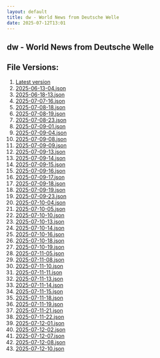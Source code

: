 ```yaml
---
layout: default
title: dw - World News from Deutsche Welle
date: 2025-07-12T13:01
---
```


## dw - World News from Deutsche Welle

<div id="data-chart"></div>
<div id="data-table"></div>
<script>
document.addEventListener('DOMContentLoaded', function(){
  document.getElementById('data-table').textContent = 'This source isn't supported for tables yet.';
});
</script>

## File Versions:
1. [Latest version](./latest.json)
2. [2025-06-13-04.json](./2025-06-13-04.json)
3. [2025-06-18-13.json](./2025-06-18-13.json)
4. [2025-07-07-16.json](./2025-07-07-16.json)
5. [2025-07-08-18.json](./2025-07-08-18.json)
6. [2025-07-08-19.json](./2025-07-08-19.json)
7. [2025-07-08-23.json](./2025-07-08-23.json)
8. [2025-07-09-01.json](./2025-07-09-01.json)
9. [2025-07-09-04.json](./2025-07-09-04.json)
10. [2025-07-09-08.json](./2025-07-09-08.json)
11. [2025-07-09-09.json](./2025-07-09-09.json)
12. [2025-07-09-13.json](./2025-07-09-13.json)
13. [2025-07-09-14.json](./2025-07-09-14.json)
14. [2025-07-09-15.json](./2025-07-09-15.json)
15. [2025-07-09-16.json](./2025-07-09-16.json)
16. [2025-07-09-17.json](./2025-07-09-17.json)
17. [2025-07-09-18.json](./2025-07-09-18.json)
18. [2025-07-09-19.json](./2025-07-09-19.json)
19. [2025-07-09-23.json](./2025-07-09-23.json)
20. [2025-07-10-04.json](./2025-07-10-04.json)
21. [2025-07-10-05.json](./2025-07-10-05.json)
22. [2025-07-10-10.json](./2025-07-10-10.json)
23. [2025-07-10-13.json](./2025-07-10-13.json)
24. [2025-07-10-14.json](./2025-07-10-14.json)
25. [2025-07-10-16.json](./2025-07-10-16.json)
26. [2025-07-10-18.json](./2025-07-10-18.json)
27. [2025-07-10-19.json](./2025-07-10-19.json)
28. [2025-07-11-05.json](./2025-07-11-05.json)
29. [2025-07-11-08.json](./2025-07-11-08.json)
30. [2025-07-11-10.json](./2025-07-11-10.json)
31. [2025-07-11-11.json](./2025-07-11-11.json)
32. [2025-07-11-13.json](./2025-07-11-13.json)
33. [2025-07-11-14.json](./2025-07-11-14.json)
34. [2025-07-11-15.json](./2025-07-11-15.json)
35. [2025-07-11-18.json](./2025-07-11-18.json)
36. [2025-07-11-19.json](./2025-07-11-19.json)
37. [2025-07-11-21.json](./2025-07-11-21.json)
38. [2025-07-11-22.json](./2025-07-11-22.json)
39. [2025-07-12-01.json](./2025-07-12-01.json)
40. [2025-07-12-02.json](./2025-07-12-02.json)
41. [2025-07-12-07.json](./2025-07-12-07.json)
42. [2025-07-12-08.json](./2025-07-12-08.json)
43. [2025-07-12-10.json](./2025-07-12-10.json)
